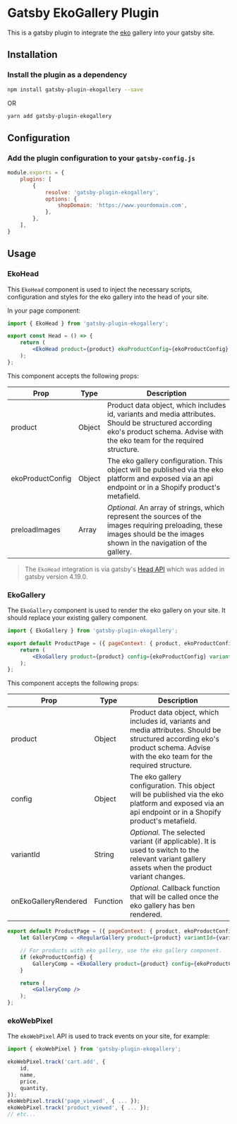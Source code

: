 # Gatsby EkoGallery Plugin

This is a gatsby plugin to integrate the [eko](https://eko.com) gallery into your gatsby site.

## Installation

### Install the plugin as a dependency

```bash
npm install gatsby-plugin-ekogallery --save
```

OR

```bash
yarn add gatsby-plugin-ekogallery
```

## Configuration

### Add the plugin configuration to your `gatsby-config.js`

```js
module.exports = {
    plugins: [
        {
            resolve: 'gatsby-plugin-ekogallery',
            options: {
                shopDomain: 'https://www.yourdomain.com',
            },
        },
    ],
}
```

## Usage

### EkoHead

This `EkoHead` component is used to inject the necessary scripts, configuration and styles for the eko gallery into the head of your site.

In your page component:

```jsx
import { EkoHead } from 'gatsby-plugin-ekogallery';

export const Head = () => {
    return (
        <EkoHead product={product} ekoProductConfig={ekoProductConfig} preloadImages={preloadImages} />
    );
};
```

This component accepts the following props:

| Prop | Type | Description |
| -----| ---- | ----------- |
| product | Object | Product data object, which includes id, variants and media attributes. Should be structured according eko's product schema. Advise with the eko team for the required structure. |
| ekoProductConfig | Object | The eko gallery configuration. This object will be published via the eko platform and exposed via an api endpoint or in a Shopify product's metafield. |
| preloadImages | Array | _Optional._ An array of strings, which represent the sources of the images requiring preloading, these images should be the images shown in the navigation of the gallery. |

> The `EkoHead` integration is via gatsby's [Head API](https://www.gatsbyjs.com/docs/reference/built-in-components/gatsby-head/) which was added in gatsby version 4.19.0.

### EkoGallery

The `EkoGallery` component is used to render the eko gallery on your site. It should replace your existing gallery component.

```jsx
import { EkoGallery } from 'gatsby-plugin-ekogallery';

export default ProductPage = ({ pageContext: { product, ekoProductConfig, variantId } }) => {
    return (
        <EkoGallery product={product} config={ekoProductConfig} variantId={variantId} />
    );
};
```

This component accepts the following props:

| Prop | Type | Description |
| -----| ---- | ----------- |
| product | Object | Product data object, which includes id, variants and media attributes. Should be structured according eko's product schema. Advise with the eko team for the required structure. |
| config | Object | The eko gallery configuration. This object will be published via the eko platform and exposed via an api endpoint or in a Shopify product's metafield. |
| variantId | String | _Optional._ The selected variant (if applicable). It is used to switch to the relevant variant gallery assets when the product variant changes. |
| onEkoGalleryRendered | Function | _Optional._ Callback function that will be called once the eko gallery has ben rendered. |

```jsx
export default ProductPage = ({ pageContext: { product, ekoProductConfig, variantId } }) => {
    let GalleryComp = <RegularGallery product={product} variantId={variantId} />;

    // For products with eko gallery, use the eko gallery component.
    if (ekoProductConfig) {
        GalleryComp = <EkoGallery product={product} config={ekoProductConfig} variantId={variantId} />;
    }

    return (
        <GalleryComp />
    );
};
```

### ekoWebPixel

The `ekoWebPixel` API is used to track events on your site, for example:

```jsx
import { ekoWebPixel } from 'gatsby-plugin-ekogallery';

ekoWebPixel.track('cart.add', {
    id,
    name,
    price,
    quantity,
});
ekoWebPixel.track('page_viewed', { ... });
ekoWebPixel.track('product_viewed', { ... });
// etc...
```